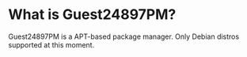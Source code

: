 # What is Guest24897PM?
Guest24897PM is a APT-based package manager. Only Debian distros supported at this moment.
